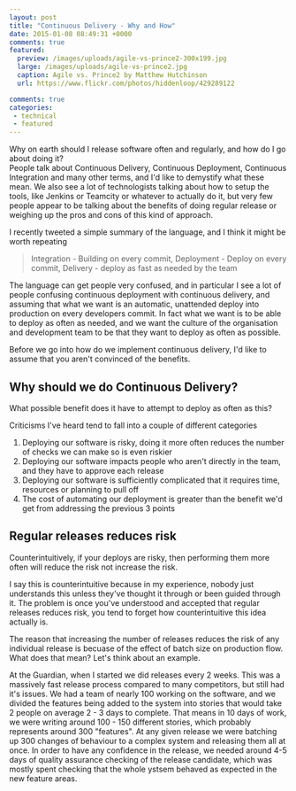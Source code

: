 ```yaml
---
layout: post
title: "Continuous Delivery - Why and How"
date: 2015-01-08 08:49:31 +0000
comments: true
featured:
  preview: /images/uploads/agile-vs-prince2-300x199.jpg
  large: /images/uploads/agile-vs-prince2.jpg
  caption: Agile vs. Prince2 by Matthew Hutchinson
  url: https://www.flickr.com/photos/hiddenloop/429289122

comments: true
categories:
 - technical
 - featured
---
```

Why on earth should I release software often and regularly, and how do I go about doing it?  
People talk about Continuous Delivery, Continuous Deployment, Continuous Integration and many other terms, and I'd like to demystify what these mean.
We also see a lot of technologists talking about how to setup the tools, like Jenkins or Teamcity or whatever to actually do it, but very few people appear to be talking about the benefits of doing regular release or weighing up the pros and cons of this kind of approach.

I recently tweeted a simple summary of the language, and I think it might be worth repeating

> Integration - Building on every commit, Deployment - Deploy on every commit, Delivery - deploy as fast as needed by the team

The language can get people very confused, and in particular I see a lot of people confusing continuous deployment with continuous delivery, and assuming that what we want is an automatic, unattended deploy into production on every developers commit.  In fact what we want is to be able to deploy as often as needed, and we want the culture of the organisation and development team to be that they want to deploy as often as possible.

Before we go into how do we implement continuous delivery, I'd like to assume that you aren't convinced of the benefits.

## Why should we do Continuous Delivery?

What possible benefit does it have to attempt to deploy as often as this?

Criticisms I've heard tend to fall into a couple of different categories

1. Deploying our software is risky, doing it more often reduces the number of checks we can make so is even riskier
1. Deploying our software impacts people who aren't directly in the team, and they have to approve each release
1. Deploying our software is sufficiently complicated that it requires time, resources or planning to pull off
1. The cost of automating our deployment is greater than the benefit we'd get from addressing the previous 3 points

## Regular releases reduces risk

Counterintuitively, if your deploys are risky, then performing them more often will reduce the risk not increase the risk.

I say this is counterintuitive because in my experience, nobody just understands this unless they've thought it through or been guided through it.  The problem is once you've understood and accepted that regular releases reduces risk, you tend to forget how counterintuitive this idea actually is.

The reason that increasing the number of releases reduces the risk of any individual release is becuase of the effect of batch size on production flow.  What does that mean?  Let's think about an example.

At the Guardian, when I started we did releases every 2 weeks.  This was a massively fast release process compared to many competitors, but still had it's issues.  We had a team of nearly 100 working on the software, and we divided the features being added to the system into stories that would take 2 people on average 2 - 3 days to complete.  That means in 10 days of work, we were writing around 100 - 150 different stories, which probably represents around 300 "features".  At any given release we were batching up 300 changes of behaviour to a complex system and releasing them all at once.  In order to have any confidence in the release, we needed around 4-5 days of quality assurance checking of the release candidate, which was mostly spent checking that the whole ystsem behaved as expected in the new feature areas.
